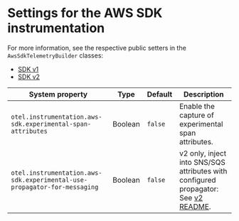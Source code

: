 # Settings for the AWS SDK instrumentation

For more information, see the respective public setters in the `AwsSdkTelemetryBuilder` classes:

- [SDK v1](./aws-sdk-1.11/library/src/main/java/io/opentelemetry/instrumentation/awssdk/v1_11/AwsSdkTelemetryBuilder.java)
- [SDK v2](./aws-sdk-2.2/library/src/main/java/io/opentelemetry/instrumentation/awssdk/v2_2/AwsSdkTelemetryBuilder.java)

| System property                                                          | Type    | Default | Description                                                                                                                           |
| ------------------------------------------------------------------------ | ------- | ------- | ------------------------------------------------------------------------------------------------------------------------------------- |
| `otel.instrumentation.aws-sdk.experimental-span-attributes`              | Boolean | `false` | Enable the capture of experimental span attributes.                                                                                   |
| `otel.instrumentation.aws-sdk.experimental-use-propagator-for-messaging` | Boolean | `false` | v2 only, inject into SNS/SQS attributes with configured propagator: See [v2 README](aws-sdk-2.2/library/README.md#trace-propagation). |
